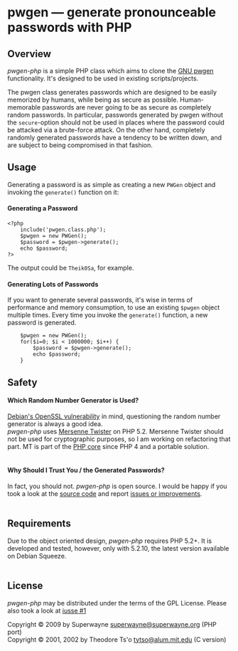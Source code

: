 # pwgen — generate pronounceable passwords with PHP #
## Overview ##
_pwgen-php_ is a simple PHP class which aims to clone the [GNU pwgen](http://sourceforge.net/projects/pwgen/) functionality. It's designed to be used in existing scripts/projects.

The pwgen class generates passwords which are designed to be easily memorized by humans, while being as secure as possible. Human-memorable passwords are never going to be as secure as completely random passwords. In particular, passwords generated by pwgen without the `secure`-option should not be used in places where the password could be attacked via a brute-force attack.
On the other hand, completely randomly generated passwords have a tendency to be written down, and are subject to being compromised in that fashion.

## Usage ##
Generating a password is as simple as creating a new `PWGen` object and invoking the `generate()` function on it:

#### Generating a Password ####
```
<?php
    include('pwgen.class.php');
    $pwgen = new PWGen();
    $password = $pwgen->generate();
    echo $password;
?>
```

The output could be `Theik0Sa`, for example.

#### Generating Lots of Passwords ####
If you want to generate several passwords, it's wise in terms of performance and memory consumption, to use an existing `$pwgen` object multiple times. Every time you invoke the `generate()` function, a new password is generated.

```
    $pwgen = new PWGen();
    for($i=0; $i < 1000000; $i++) {
        $password = $pwgen->generate();
        echo $password;
    }
```

## Safety ##
#### Which Random Number Generator is Used? ####
[Debian's OpenSSL vulnerability](http://www.google.com/search?q=openssl+debian+vulnerability) in mind, questioning the random number generator is always a good idea.<br>
<i>pwgen-php</i> uses <a href='http://www.php.net/manual/function.mt-rand.php'>Mersenne Twister</a> on PHP 5.2. Mersenne Twister should not be used for cryptographic purposes, so I am working on refactoring that part. MT is part of the <a href='http://www.php.net/manual/function.mt-rand.php'>PHP core</a> since PHP 4 and a portable solution.<br>
<br>
<h4>Why Should I Trust You / the Generated Passwords?</h4>
In fact, you should not. <i>pwgen-php</i> is open source. I would be happy if you took a look at the <a href='http://code.google.com/p/pwgen-php/source/browse/'>source code</a> and report <a href='http://code.google.com/p/pwgen-php/issues/list'>issues or improvements</a>.<br>
<br>
<h2>Requirements</h2>
Due to the object oriented design, <i>pwgen-php</i> requires PHP 5.2+. It is developed and tested, however, only with 5.2.10, the latest version available on Debian Squeeze.<br>
<br>
<h2>License</h2>
<i>pwgen-php</i> may be distributed under the terms of the GPL License. Please also took a look at <a href='http://code.google.com/p/pwgen-php/issues/detail?id=1&can=1'>iusse #1</a>

Copyright © 2009 by Superwayne <superwayne@superwayne.org> (PHP port)<br>
Copyright © 2001, 2002 by Theodore Ts'o <tytso@alum.mit.edu> (C version)